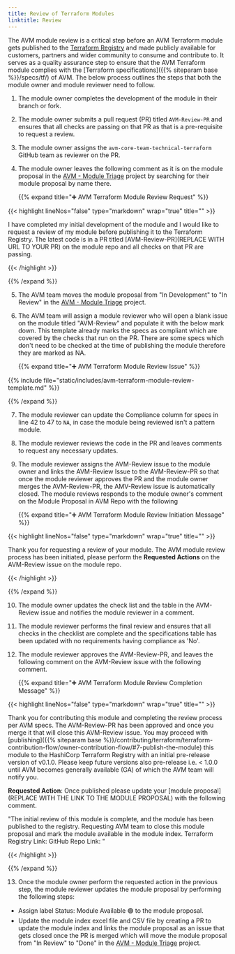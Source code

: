 ```yaml
---
title: Review of Terraform Modules
linktitle: Review
---
```



The AVM module review is a critical step before an AVM Terraform module gets published to the [Terraform Registry](https://registry.terraform.io/) and made publicly available for customers, partners and wider community to consume and contribute to. It serves as a quality assurance step to ensure that the AVM Terraform module complies with the [Terraform specifications]({{% siteparam base %}}/specs/tf/) of AVM. The below process outlines the steps that both the module owner and module reviewer need to follow.

1. The module owner completes the development of the module in their branch or fork.

2. The module owner submits a pull request (PR) titled `AVM-Review-PR` and ensures that all checks are passing on that PR as that is a pre-requisite to request a review.

3. The module owner assigns the `avm-core-team-technical-terraform` GitHub team as reviewer on the PR.

4. The module owner leaves the following comment as it is on the module proposal in the [AVM - Module Triage](https://github.com/orgs/Azure/projects/529) project by searching for their module proposal by name there.

    {{% expand title="➕ AVM Terraform Module Review Request" %}}

{{< highlight lineNos="false" type="markdown" wrap="true" title="" >}}

I have completed my initial development of the module and I would like to request a review of my module before publishing it to the Terraform Registry. The latest code is in a PR titled [AVM-Review-PR](REPLACE WITH URL TO YOUR PR) on the module repo and all checks on that PR are passing.

{{< /highlight >}}

{{% /expand %}}

5. The AVM team moves the module proposal from "In Development" to "In Review" in the [AVM - Module Triage](https://github.com/orgs/Azure/projects/529) project.

6. The AVM team will assign a module reviewer who will open a blank issue on the module titled "AVM-Review" and populate it with the below mark down. This template already marks the specs as compliant which are covered by the checks that run on the PR. There are some specs which don't need to be checked at the time of publishing the module therefore they are marked as NA.

    {{% expand title="➕ AVM Terraform Module Review Issue" %}}

{{% include file="static/includes/avm-terraform-module-review-template.md" %}}

{{% /expand %}}

7. The module reviewer can update the Compliance column for specs in line 42 to 47 to `NA`, in case the module being reviewed isn't a pattern module.

8. The module reviewer reviews the code in the PR and leaves comments to request any necessary updates.

9. The module reviewer assigns the AVM-Review issue to the module owner and links the AVM-Review Issue to the AVM-Review-PR so that once the module reviewer approves the PR and the module owner merges the AVM-Review-PR, the AMV-Review issue is automatically closed. The module reviews responds to the module owner's comment on the Module Proposal in AVM Repo with the following

    {{% expand title="➕ AVM Terraform Module Review Initiation Message" %}}

{{< highlight lineNos="false" type="markdown" wrap="true" title="" >}}

Thank you for requesting a review of your module. The AVM module review process has been initiated, please perform the **Requested Actions** on the AVM-Review issue on the module repo.

{{< /highlight >}}

{{% /expand %}}

10. The module owner updates the check list and the table in the AVM-Review issue and notifies the module reviewer in a comment.

11. The module reviewer performs the final review and ensures that all checks in the checklist are complete and the specifications table has been updated with no requirements having compliance as 'No'.

12. The module reviewer approves the AVM-Review-PR, and leaves the following comment on the AVM-Review issue with the following comment.

    {{% expand title="➕ AVM Terraform Module Review Completion Message" %}}

{{< highlight lineNos="false" type="markdown" wrap="true" title="" >}}

Thank you for contributing this module and completing the review process per AVM specs. The AVM-Review-PR has been approved and once you merge it that will close this AVM-Review issue. You may proceed with [publishing]({{% siteparam base %}}/contributing/terraform/terraform-contribution-flow/owner-contribution-flow/#7-publish-the-module) this module to the HashiCorp Terraform Registry with an initial pre-release version of v0.1.0. Please keep future versions also pre-release i.e. < 1.0.0 until AVM becomes generally available (GA) of which the AVM team will notify you.

**Requested Action**: Once published please update your [module proposal](REPLACE WITH THE LINK TO THE MODULE PROPOSAL) with the following comment.

"The initial review of this module is complete, and the module has been published to the registry. Requesting AVM team to close this module proposal and mark the module available in the module index.
Terraform Registry Link: <REPLACE WITH THE LINK OF THE MODULE IN TERRAFORM REGISTRY>
GitHub Repo Link: <REPLACE WITH THE LINK OF THE MODULE IN GITHUB>"

{{< /highlight >}}

{{% /expand %}}

13. Once the module owner perform the requested action in the previous step, the module reviewer updates the module proposal by performing the following steps:

- Assign label Status: Module Available :green_circle: to the module proposal.
- Update the module index excel file and CSV file by creating a PR to update the module index and links the module proposal as an issue that gets closed once the PR is merged which will move the module proposal from "In Review" to "Done" in the [AVM - Module Triage](https://github.com/orgs/Azure/projects/529) project.
